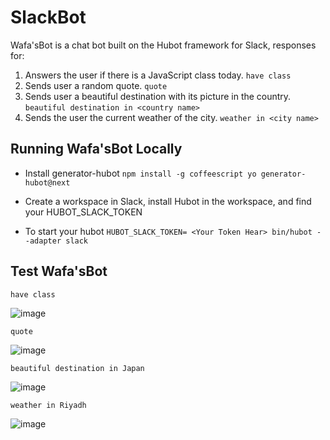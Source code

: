 # SlackBot

Wafa'sBot is a chat bot built on the Hubot framework for Slack, responses for:
1. Answers the user if there is a JavaScript class today.
`have class`
2. Sends user a random quote.
`quote`
3. Sends user a beautiful destination with its picture in the country.
`beautiful destination in <country name>`
4. Sends the user the current weather of the city.
`weather in <city name>`

## Running Wafa'sBot Locally
- Install generator-hubot
`npm install -g coffeescript yo generator-hubot@next`

- Create a workspace in Slack, install Hubot in the workspace, and find your HUBOT_SLACK_TOKEN

- To start your hubot
`HUBOT_SLACK_TOKEN= <Your Token Hear> bin/hubot --adapter slack`


## Test Wafa'sBot

`have class`

![image](https://imgur.com/CekiEOU.png)

`quote`

![image](https://imgur.com/Qv1pOnZ.png)

`beautiful destination in Japan`

![image](https://imgur.com/EgJKvsm.png)

`weather in Riyadh`

![image](https://imgur.com/gGsMLD3.png)
